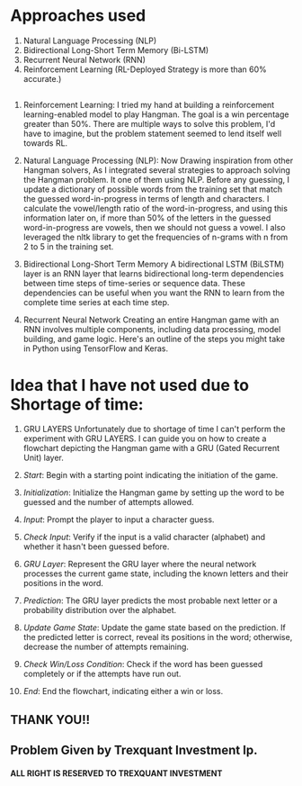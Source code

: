 # Approaches used
 1. Natural Language Processing (NLP)
 2. Bidirectional Long-Short Term Memory (Bi-LSTM)
 3. Recurrent Neural Network (RNN)
 4. Reinforcement Learning (RL-Deployed Strategy is more than 60% accurate.)
##
1.	Reinforcement Learning: 
I tried my hand at building a reinforcement learning-enabled model to play Hangman. The goal is a win percentage greater than 50%. There are multiple ways to solve this problem, I'd have to imagine, but the problem statement seemed to lend itself well towards RL.

2.	Natural Language Processing (NLP):
Now Drawing inspiration from other Hangman solvers, As I integrated several strategies to approach solving the Hangman problem. It one of them using NLP.
Before any guessing, I update a dictionary of possible words from the training set that match the guessed word-in-progress in terms of length and characters. I calculate the vowel/length ratio of the word-in-progress, and using this information later on, if more than 50% of the letters in the guessed word-in-progress are vowels, then we should not guess a vowel. I also leveraged the nltk library to get the frequencies of n-grams with n from 2 to 5 in the training set.

3.	Bidirectional Long-Short Term Memory
A bidirectional LSTM (BiLSTM) layer is an RNN layer that learns bidirectional long-term dependencies between time steps of time-series or sequence data. These dependencies can be useful when you want the RNN to learn from the complete time series at each time step.

4.	Recurrent Neural Network
Creating an entire Hangman game with an RNN involves multiple components, including data processing, model building, and game logic. Here's an outline of the steps you might take in Python using TensorFlow and Keras.

#
# Idea that I have not used due to Shortage of time:

1.	GRU LAYERS
Unfortunately due to shortage  of time I can't perform the experiment with GRU LAYERS.
I can guide you on how to create a flowchart depicting the Hangman game with a GRU (Gated Recurrent Unit) layer.

1. *Start*: Begin with a starting point indicating the initiation of the game.

2. *Initialization*: Initialize the Hangman game by setting up the word to be guessed and the number of attempts allowed.

3. *Input*: Prompt the player to input a character guess.

4. *Check Input*: Verify if the input is a valid character (alphabet) and whether it hasn't been guessed before.

5. *GRU Layer*: Represent the GRU layer where the neural network processes the current game state, including the known letters and their positions in the word.

6. *Prediction*: The GRU layer predicts the most probable next letter or a probability distribution over the alphabet.

7. *Update Game State*: Update the game state based on the prediction. If the predicted letter is correct, reveal its positions in the word; otherwise, decrease the number of attempts remaining.

8. *Check Win/Loss Condition*: Check if the word has been guessed completely or if the attempts have run out.

9. *End*: End the flowchart, indicating either a win or loss. 


## THANK YOU!!




 

## Problem Given by Trexquant Investment lp.
#### ALL RIGHT IS RESERVED TO TREXQUANT INVESTMENT
